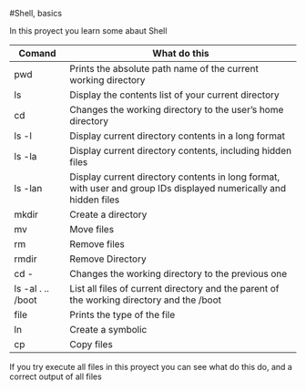#Shell, basics

In this proyect you learn some abaut Shell

| Comand | What do this |
| ------------- | ------------- |
| pwd  | Prints the absolute path name of the current working directory |
| ls  | Display the contents list of your current directory |
| cd | Changes the working directory to the user’s home directory |
| ls -l | Display current directory contents in a long format |
| ls -la | Display current directory contents, including hidden files |
| ls -lan | Display current directory contents in long format, with user and group IDs displayed numerically and hidden files |
| mkdir | Create a directory |
| mv | Move files |
| rm | Remove files |
| rmdir | Remove Directory |
| cd - | Changes the working directory to the previous one |
| ls -al . .. /boot | List all files of current directory and the parent of the working directory and the /boot |
| file | Prints the type of the file |
| ln | Create a symbolic |
| cp | Copy files |

If you try execute all files in this proyect you can see what do this do, and a correct output of all files

